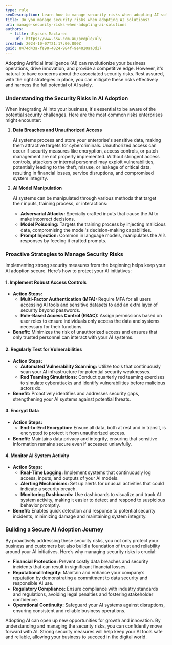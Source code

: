 ```yaml
---
type: rule
seoDescription: Learn how to manage security risks when adopting AI solutions, including cyberattacks, data breaches, and access control.
title: Do you manage security risks when adopting AI solutions?
uri: manage-security-risks-when-adopting-ai-solutions
authors:
  - title: Ulysses Maclaren
    url: https://www.ssw.com.au/people/uly
created: 2024-10-07T21:17:00.000Z
guid: 8474d43a-fe90-4824-984f-9e4020aa0d17
---
```


Adopting Artificial Intelligence (AI) can revolutionize your business operations, drive innovation, and provide a competitive edge. However, it's natural to have concerns about the associated security risks. Rest assured, with the right strategies in place, you can mitigate these risks effectively and harness the full potential of AI safely.

<!--endintro-->

### Understanding the Security Risks in AI Adoption

When integrating AI into your business, it's essential to be aware of the potential security challenges. Here are the most common risks enterprises might encounter:

1. **Data Breaches and Unauthorized Access**

   AI systems process and store your enterprise's sensitive data, making them attractive targets for cybercriminals. Unauthorized access can occur if security measures like encryption, access controls, or patch management are not properly implemented. Without stringent access controls, attackers or internal personnel may exploit vulnerabilities, potentially leading to the theft, misuse, or leakage of critical data, resulting in financial losses, service disruptions, and compromised system integrity.

2. **AI Model Manipulation**

   AI systems can be manipulated through various methods that target their inputs, training process, or interactions:

   * **Adversarial Attacks:** Specially crafted inputs that cause the AI to make incorrect decisions.
   * **Model Poisoning:** Targets the training process by injecting malicious data, compromising the model's decision-making capabilities.
   * **Prompt Injection:** Common in language models, manipulates the AI’s responses by feeding it crafted prompts.

### Proactive Strategies to Manage Security Risks

Implementing strong security measures from the beginning helps keep your AI adoption secure. Here’s how to protect your AI initiatives:

#### 1. Implement Robust Access Controls

* **Action Steps:**
  * **Multi-Factor Authentication (MFA):** Require MFA for all users accessing AI tools and sensitive datasets to add an extra layer of security beyond passwords.
  * **Role-Based Access Control (RBAC):** Assign permissions based on user roles to ensure individuals only access the data and systems necessary for their functions.
* **Benefit:** Minimizes the risk of unauthorized access and ensures that only trusted personnel can interact with your AI systems.

#### 2. Regularly Test for Vulnerabilities

* **Action Steps:**
  * **Automated Vulnerability Scanning:** Utilize tools that continuously scan your AI infrastructure for potential security weaknesses.
  * **Red Teaming Simulations:** Conduct quarterly red teaming exercises to simulate cyberattacks and identify vulnerabilities before malicious actors do.
* **Benefit:** Proactively identifies and addresses security gaps, strengthening your AI systems against potential threats.

#### 3. Encrypt Data

* **Action Steps:**
  * **End-to-End Encryption:** Ensure all data, both at rest and in transit, is encrypted to protect it from unauthorized access.
* **Benefit:** Maintains data privacy and integrity, ensuring that sensitive information remains secure even if accessed unlawfully.

#### 4. Monitor AI System Activity

* **Action Steps:**
  * **Real-Time Logging:** Implement systems that continuously log access, inputs, and outputs of your AI models.
  * **Alerting Mechanisms:** Set up alerts for unusual activities that could indicate a security breach.
  * **Monitoring Dashboards:** Use dashboards to visualize and track AI system activity, making it easier to detect and respond to suspicious behavior promptly.
* **Benefit:** Enables quick detection and response to potential security incidents, minimizing damage and maintaining system integrity.

### Building a Secure AI Adoption Journey

By proactively addressing these security risks, you not only protect your business and customers but also build a foundation of trust and reliability around your AI initiatives. Here’s why managing security risks is crucial:

* **Financial Protection:** Prevent costly data breaches and security incidents that can result in significant financial losses.
* **Reputational Integrity:** Maintain and enhance your company’s reputation by demonstrating a commitment to data security and responsible AI use.
* **Regulatory Compliance:** Ensure compliance with industry standards and regulations, avoiding legal penalties and fostering stakeholder confidence.
* **Operational Continuity:** Safeguard your AI systems against disruptions, ensuring consistent and reliable business operations.

Adopting AI can open up new opportunities for growth and innovation. By understanding and managing the security risks, you can confidently move forward with AI. Strong security measures will help keep your AI tools safe and reliable, allowing your business to succeed in the digital world.
